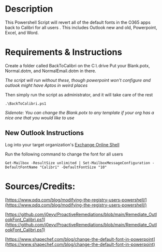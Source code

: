 # Description
This Powershell Script will revert all of the default fonts in the O365 apps back to Calibri for all users . This includes Outlook new and old, Powerpoint, Excel, and Word.

# Requirements & Instructions
Create a folder called BackToCalibri on the C:\ drive
Put your Blank.potx, Normal.dotm, and NormalEmail.dotm in there. 

_The script will run without these, though powerpoint won't configure and outlook might have Aptos in weird places_

Then simply run the script as administrator, and it will take care of the rest
```
.\BackToCalibri.ps1
```
_Sidenote: You can change the Blank.potx to any template if your org has a nice one that you would like to use_
## New Outlook Instructions
Log into your target organization's [Exchange Online Shell](https://learn.microsoft.com/en-us/powershell/exchange/connect-to-exchange-online-powershell?view=exchange-ps)

Run the following command to change the font for all users
```
Get-Mailbox -ResultSize unlimited | Set-MailboxMessageConfiguration -DefaultFontName "Calibri" -DefaultFontSize "10"
```

# Sources/Credits:

[https://www.pdq.com/blog/modifying-the-registry-users-powershell/](https://www.pdq.com/blog/modifying-the-registry-users-powershell/)

[https://github.com/j0eyv/ProactiveRemediations/blob/main/Remediate_OutlookFont_Calibri.ps1](https://github.com/j0eyv/ProactiveRemediations/blob/main/Remediate_OutlookFont_Calibri.ps1)

[https://www.shapechef.com/blog/change-the-default-font-in-powerpoint](https://www.shapechef.com/blog/change-the-default-font-in-powerpoint)
